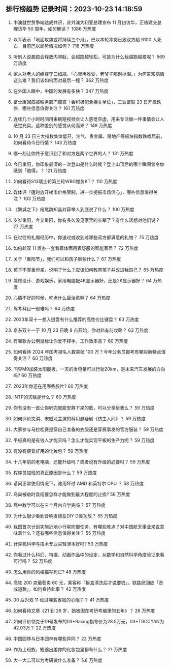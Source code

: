 
## 排行榜趋势 记录时间：2023-10-23 14:18:59
  
  1. 中澳就世贸争端达成共识，此外澳大利亚总理宣布 11 月初访华，正值建交总理访华 50 周年，如何解读？ 1086 万热度
    
  2. 以军表示「地面攻势或将持续三个月」，巴以本轮冲突已致双方超 6100 人死亡，目前巴以局势情况如何？ 718 万热度
    
  3. 听别人说晨跑会释放内啡肽，会越跑越轻松，可是为什么我越跑越累呢？ 569 万热度
    
  4. 家人对老人的绝症守口如瓶，「心里再难受，老爷子那别掉泪。」为何告知病情这么难？我们该如何面对最后一程？ 362 万热度
    
  5. 在外国人眼中，中国的发展有多快？ 347 万热度
    
  6. 富士康回应被税务部门调查「会积极配合相关单位」，工业富联 23 日开盘跌停，哪些信息值得关注？ 161 万热度
    
  7. 连续几个小时时间用来刷短视频会让人感觉空虚，用来专注做一件事情会让人感觉充实。这种差别的感觉从何而来？ 148 万热度
    
  8. 10 月 23 日三大指数集体低开，油气、贵金属、房地产等板块指数跌幅居前，如何看待今日行情？ 143 万热度
    
  9. 哪一刻让你终于意识到了和对方是两个世界的人？ 131 万热度
    
  10. 今日重阳，你印象最深的一次登山是什么时候？登上山顶后的哪个瞬间曾令你感到「值得」？ 121 万热度
    
  11. 如何看待S13瑞士轮第三轮WBG憾负KT？ 110 万热度
    
  12. 媒体评「适时放开楼市价格限制，进一步提振市场信心」，哪些信息值得关注？ 103 万热度
    
  13. 《繁城之下》结尾魏知县对薛举人到底说了什么？ 100 万热度
    
  14. 岁岁重阳，今又重阳，你有多久没见家里的长辈了？有什么话想对他们说？ 77 万热度
    
  15. 在过往的礼赠经历中，你送过或收到过哪些双方都满意的礼物？ 75 万热度
    
  16. 如何趁双 11 置办一套看着体面用着舒服的智能家居？ 72 万热度
    
  17. 关于「重阳节」，我们可以和孩子聊些什么？ 67 万热度
    
  18. 孩子不尊重母亲，说明了什么？应该如何教育孩子并改进我自己？ 65 万热度
    
  19. 兼顾设计、游戏娱乐，家用电脑配4K显示器好，还是2K显示器好？ 64 万热度
    
  20. 心情不好的时候，吃点什么最治愈啊？ 64 万热度
    
  21. 驾考科目一很难吗？ 64 万热度
    
  22. 2023年双十一想入键盘有什么推荐的高性价比键盘？ 63 万热度
    
  23. 京东双十一于 10 月 23 日晚 8 点开始，你对此有何攻略？ 63 万热度
    
  24. 有哪款办公用鼠标让你爱不释手，工作效率高？ 60 万热度
    
  25. 如何看待 2024 年国考报名人数突破 100 万？今年公务员报考有哪些新特点值得关注？ 60 万热度
    
  26. 问界M9加装太阳能板，一天的发电量可以行驶20km，是未来汽车发展的方向吗? 60 万热度
    
  27. 2023年你还在用哪些胶片? 60 万热度
    
  28. INTP的天赋是什么？ 60 万热度
    
  29. 你有没有一首让你听完就能安静下来的歌，可以分享给我么？ 59 万热度
    
  30. 如何评价文淇、宋威龙主演的科幻悬疑剧《仿生人间》？ 59 万热度
    
  31. 大家参与马拉松赛是穿自己准备的衣服还是穿赛事发的官方服装？ 59 万热度
    
  32. 平板真的是有钱人才能买吗？怎么才能实现平板的生产力呢？ 59 万热度
    
  33. 有没有便宜好用的化妆包？ 59 万热度
    
  34. 十几年前的老电脑，还能升级吗？或者说有升级的必要吗？ 59 万热度
    
  35. 程序员加班的真正原因是什么？ 59 万热度
    
  36. 请问正常使用情况下，谁用坏过 AMD 和英特尔 CPU ？ 58 万热度
    
  37. 乌巢被劫时袁绍要怎样才能做到最大程度的止损? 58 万热度
    
  38. 高中数学可以在三个月内自学完吗？ 57 万热度
    
  39. 为什么很少看到音响发烧友DIY D类功放？ 55 万热度
    
  40. 我国首次计划实施近地小行星防御任务，有哪些难点？对中国航天事业来说意味着什么？还有哪些信息值得关注？ 55 万热度
    
  41. 计算机科学与技术专业买轻薄本好吗? 53 万热度
    
  42. 你看过什么科幻、特摄、动画作品中的设定，从数学和自然科学角度验证来看可行吗？ 52 万热度
    
  43. 怎么用你的风格描写死亡? 48 万热度
    
  44. 高铁 200 克葡萄卖 60 元，乘客称「拆盒清洗后才说要钱」，铁路局回应「责成道歉」，如何看待此事？ 42 万热度
    
  45. 00 后对双 11 动过哪些省钱的心眼子？ 41 万热度
    
  46. 如何看待文章《21 到 26 岁，她被困在考研考编里的五年》？ 26 万热度
    
  47. 如何评价领克于19号发布的03+Racing指导价为28.5万元，03+TRCCYAN为42.03万？ 22 万热度
    
  48. 中国园林与日本园林有哪些异同？ 22 万热度
    
  49. 作为上班族，短途出差你的化妆包里都有什么？ 21 万热度
    
  50. 大一大二可以为考研做什么准备？ 5.6 万热度
    